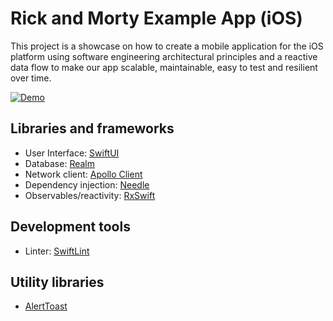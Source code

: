 # Rick and Morty Example App (iOS)
This project is a showcase on how to create a mobile application for the iOS platform using software engineering architectural principles and a reactive data flow to make our app scalable, maintainable, easy to test and resilient over time.

[![Demo](https://user-images.githubusercontent.com/37532652/206702291-f4d59725-f175-4693-af28-dd15120221ff.jpg)](https://user-images.githubusercontent.com/37532652/206701682-91a7fa9b-b738-410a-9aae-bfd2e6d13560.mp4)

## Libraries and frameworks
- User Interface: [SwiftUI](https://developer.apple.com/xcode/swiftui/)
- Database: [Realm](https://www.mongodb.com/docs/realm/sdk/swift/)
- Network client: [Apollo Client](https://www.apollographql.com/docs/ios/)
- Dependency injection: [Needle](https://github.com/uber/needle)
- Observables/reactivity: [RxSwift](https://github.com/ReactiveX/RxSwift)

## Development tools
- Linter: [SwiftLint](https://github.com/realm/SwiftLint)

## Utility libraries
- [AlertToast](https://github.com/elai950/AlertToast)

